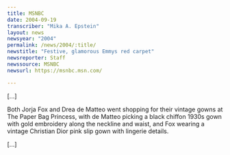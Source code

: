 ```yaml
---
title: MSNBC
date: 2004-09-19
transcriber: "Mika A. Epstein"
layout: news
newsyear: "2004"
permalink: /news/2004/:title/
newstitle: "Festive, glamorous Emmys red carpet"
newsreporter: Staff
newssource: MSNBC
newsurl: https://msnbc.msn.com/

---
```


[...]

Both Jorja Fox and Drea de Matteo went shopping for their vintage
gowns at The Paper Bag Princess, with de Matteo picking a black chiffon
1930s gown with gold embroidery along the neckline and waist, and Fox
wearing a vintage Christian Dior pink slip gown with lingerie
details.

[...]
